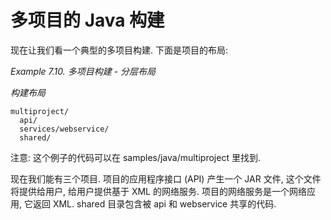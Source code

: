 # 多项目的 Java 构建

现在让我们看一个典型的多项目构建. 下面是项目的布局:

*Example 7.10. 多项目构建 - 分层布局*

*构建布局*

    multiproject/
      api/
      services/webservice/
      shared/


注意: 这个例子的代码可以在 samples/java/multiproject 里找到.

现在我们能有三个项目. 项目的应用程序接口 (API) 产生一个 JAR 文件,  这个文件将提供给用户, 给用户提供基于 XML 的网络服务. 项目的网络服务是一个网络应用, 它返回 XML. shared 目录包含被 api 和 webservice 共享的代码.


